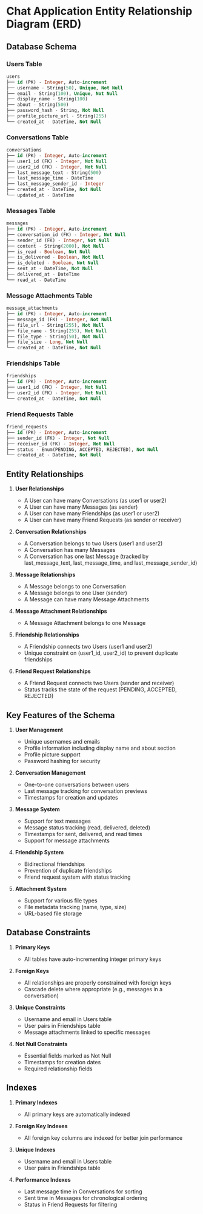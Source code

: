# Chat Application Entity Relationship Diagram (ERD)

## Database Schema

### Users Table
```sql
users
├── id (PK) - Integer, Auto-increment
├── username - String(50), Unique, Not Null
├── email - String(100), Unique, Not Null
├── display_name - String(100)
├── about - String(500)
├── password_hash - String, Not Null
├── profile_picture_url - String(255)
└── created_at - DateTime, Not Null
```

### Conversations Table
```sql
conversations
├── id (PK) - Integer, Auto-increment
├── user1_id (FK) - Integer, Not Null
├── user2_id (FK) - Integer, Not Null
├── last_message_text - String(500)
├── last_message_time - DateTime
├── last_message_sender_id - Integer
├── created_at - DateTime, Not Null
└── updated_at - DateTime
```

### Messages Table
```sql
messages
├── id (PK) - Integer, Auto-increment
├── conversation_id (FK) - Integer, Not Null
├── sender_id (FK) - Integer, Not Null
├── content - String(2000), Not Null
├── is_read - Boolean, Not Null
├── is_delivered - Boolean, Not Null
├── is_deleted - Boolean, Not Null
├── sent_at - DateTime, Not Null
├── delivered_at - DateTime
└── read_at - DateTime
```

### Message Attachments Table
```sql
message_attachments
├── id (PK) - Integer, Auto-increment
├── message_id (FK) - Integer, Not Null
├── file_url - String(255), Not Null
├── file_name - String(255), Not Null
├── file_type - String(50), Not Null
├── file_size - Long, Not Null
└── created_at - DateTime, Not Null
```

### Friendships Table
```sql
friendships
├── id (PK) - Integer, Auto-increment
├── user1_id (FK) - Integer, Not Null
├── user2_id (FK) - Integer, Not Null
└── created_at - DateTime, Not Null
```

### Friend Requests Table
```sql
friend_requests
├── id (PK) - Integer, Auto-increment
├── sender_id (FK) - Integer, Not Null
├── receiver_id (FK) - Integer, Not Null
├── status - Enum(PENDING, ACCEPTED, REJECTED), Not Null
└── created_at - DateTime, Not Null
```

## Entity Relationships

1. **User Relationships**
   - A User can have many Conversations (as user1 or user2)
   - A User can have many Messages (as sender)
   - A User can have many Friendships (as user1 or user2)
   - A User can have many Friend Requests (as sender or receiver)

2. **Conversation Relationships**
   - A Conversation belongs to two Users (user1 and user2)
   - A Conversation has many Messages
   - A Conversation has one last Message (tracked by last_message_text, last_message_time, and last_message_sender_id)

3. **Message Relationships**
   - A Message belongs to one Conversation
   - A Message belongs to one User (sender)
   - A Message can have many Message Attachments

4. **Message Attachment Relationships**
   - A Message Attachment belongs to one Message

5. **Friendship Relationships**
   - A Friendship connects two Users (user1 and user2)
   - Unique constraint on (user1_id, user2_id) to prevent duplicate friendships

6. **Friend Request Relationships**
   - A Friend Request connects two Users (sender and receiver)
   - Status tracks the state of the request (PENDING, ACCEPTED, REJECTED)

## Key Features of the Schema

1. **User Management**
   - Unique usernames and emails
   - Profile information including display name and about section
   - Profile picture support
   - Password hashing for security

2. **Conversation Management**
   - One-to-one conversations between users
   - Last message tracking for conversation previews
   - Timestamps for creation and updates

3. **Message System**
   - Support for text messages
   - Message status tracking (read, delivered, deleted)
   - Timestamps for sent, delivered, and read times
   - Support for message attachments

4. **Friendship System**
   - Bidirectional friendships
   - Prevention of duplicate friendships
   - Friend request system with status tracking

5. **Attachment System**
   - Support for various file types
   - File metadata tracking (name, type, size)
   - URL-based file storage

## Database Constraints

1. **Primary Keys**
   - All tables have auto-incrementing integer primary keys

2. **Foreign Keys**
   - All relationships are properly constrained with foreign keys
   - Cascade delete where appropriate (e.g., messages in a conversation)

3. **Unique Constraints**
   - Username and email in Users table
   - User pairs in Friendships table
   - Message attachments linked to specific messages

4. **Not Null Constraints**
   - Essential fields marked as Not Null
   - Timestamps for creation dates
   - Required relationship fields

## Indexes

1. **Primary Indexes**
   - All primary keys are automatically indexed

2. **Foreign Key Indexes**
   - All foreign key columns are indexed for better join performance

3. **Unique Indexes**
   - Username and email in Users table
   - User pairs in Friendships table

4. **Performance Indexes**
   - Last message time in Conversations for sorting
   - Sent time in Messages for chronological ordering
   - Status in Friend Requests for filtering 